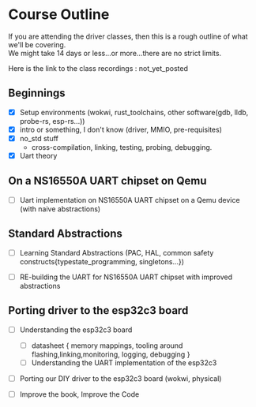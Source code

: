 # Course Outline

If you are attending the driver classes, then this is a rough outline of what we'll be covering.   
We might take 14 days or less...or more...there are no strict limits.  

Here is the link to the class recordings : not_yet_posted


## Beginnings

- [x] Setup environments (wokwi, rust_toolchains, other software(gdb, lldb, probe-rs, esp-rs...))
- [x] intro or something, I don't know (driver, MMIO, pre-requisites)
- [x] no_std stuff
   - cross-compilation, linking, testing, probing, debugging.  
- [x] Uart theory  

## On a NS16550A UART chipset on Qemu 
- [ ] Uart implementation on NS16550A UART chipset on a Qemu device (with naive abstractions)



## Standard Abstractions
- [ ] Learning Standard Abstractions (PAC, HAL, common safety constructs{typestate_programming, singletons...})
- [ ] RE-building the UART for NS16550A UART chipset with improved abstractions



## Porting driver to the esp32c3 board
- [ ] Understanding the esp32c3 board
  - [ ] datasheet { memory mappings, tooling around flashing,linking,monitoring, logging, debugging }
  - [ ] Understanding the UART implementation of the esp32c3

- [ ] Porting our DIY driver to the esp32c3 board (wokwi, physical)


- [ ] Improve the book, Improve the Code
  